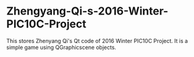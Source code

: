 # Zhengyang-Qi-s-2016-Winter-PIC10C-Project
This stores Zhenyang Qi's Qt code of 2016 Winter PIC10C Project. It is a simple game using QGraphicscene objects. 

